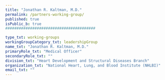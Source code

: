 ```yaml
---
title: "Jonathan R. Kaltman, M.D."
permalink: /partners-working-group/
published: true
isPublic_b: true
########################################

type_txt: working-groups
workingGroupCategory_txt: leadershipGroup
name_txt: "Jonathan R. Kaltman, M.D."
primaryRole_txt: "Medical Officer"
secondaryRole_txt: ""
division_txt: "Heart Development and Structural Diseases Branch"
organization_txt: "National Heart, Lung, and Blood Institute (NHLBI)"
email_txt: ""
---
```

